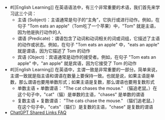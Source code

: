 - #[[English Learning]] 在英语语法中，有三个非常重要的术语，我们首先来学习这三个词：
	- 主语 (Subject)：主语通常是句子的“主角”，它执行或进行动作。例如，在句子 "Tom eats an apple"（Tom吃了一个苹果）中，"Tom" 就是主语，因为他是执行动作的人
	- 谓语 (Predicate)：谓语包含了动词和动词相关的词或词组，它描述了主语的动作或状态。例如，在句子 "Tom eats an apple" 中，"eats an apple" 就是谓语，因为它描述了 Tom 的动作
	- 宾语 (Object)：宾语通常是动作的接受者。例如，在句子 "Tom eats an apple" 中，"an apple" 就是宾语，因为它接受了 Tom 的动作
- #[[English Learning]] 在英语中，主谓一致是非常重要的一部分。简单来说，主谓一致就是指主语和谓语在数量上要保持一致。也就是说，如果主语是单数，那么谓语也要用单数形式；如果主语是复数，那么谓语也要用复数形式
	- 单数主语 + 单数谓语： "The cat chases the mouse." （猫追老鼠。）在这个句子中，"cat"（猫）是单数的主语，"chases" 是单数的谓语
	- 复数主语 + 复数谓语： "The cats chase the mouse." （猫们追老鼠。）在这个句子中，"cats"（猫们）是复数的主语，"chase" 是复数的谓语
- [ChatGPT Shared Links FAQ](https://help.openai.com/en/articles/7925741-chatgpt-shared-links-faq)